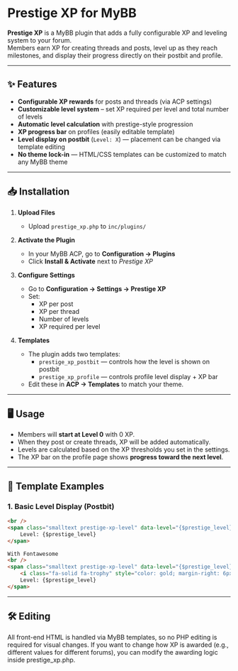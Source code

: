 # Prestige XP for MyBB

**Prestige XP** is a MyBB plugin that adds a fully configurable XP and leveling system to your forum.  
Members earn XP for creating threads and posts, level up as they reach milestones, and display their progress directly on their postbit and profile.

---

## ✨ Features

- **Configurable XP rewards** for posts and threads (via ACP settings)
- **Customizable level system** – set XP required per level and total number of levels
- **Automatic level calculation** with prestige-style progression
- **XP progress bar** on profiles (easily editable template)
- **Level display on postbit** (`Level: X`) — placement can be changed via template editing
- **No theme lock-in** — HTML/CSS templates can be customized to match any MyBB theme

---

## 📥 Installation

1. **Upload Files**  
   - Upload `prestige_xp.php` to `inc/plugins/`

2. **Activate the Plugin**  
   - In your MyBB ACP, go to **Configuration → Plugins**
   - Click **Install & Activate** next to *Prestige XP*

3. **Configure Settings**  
   - Go to **Configuration → Settings → Prestige XP**
   - Set:
     - XP per post
     - XP per thread
     - Number of levels
     - XP required per level

4. **Templates**  
   - The plugin adds two templates:
     - `prestige_xp_postbit` — controls how the level is shown on postbit
     - `prestige_xp_profile` — controls profile level display + XP bar
   - Edit these in **ACP → Templates** to match your theme.

---

## 🖥 Usage

- Members will **start at Level 0** with 0 XP.
- When they post or create threads, XP will be added automatically.
- Levels are calculated based on the XP thresholds you set in the settings.
- The XP bar on the profile page shows **progress toward the next level**.

---

## 🎨 Template Examples

### 1. Basic Level Display (Postbit)
```html
<br />
<span class="smalltext prestige-xp-level" data-level="{$prestige_level}">
    Level: {$prestige_level}
</span>

With Fontawesome
<br />
<span class="smalltext prestige-xp-level" data-level="{$prestige_level}">
    <i class="fa-solid fa-trophy" style="color: gold; margin-right: 6px;"></i>
    Level: {$prestige_level}
</span>
```

---
## 🛠 Editing

All front-end HTML is handled via MyBB templates, so no PHP editing is required for visual changes.
If you want to change how XP is awarded (e.g., different values for different forums), you can modify the awarding logic inside prestige_xp.php.

